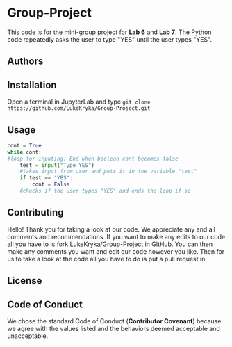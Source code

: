 # Group-Project
This code is for the mini-group project for **Lab 6** and **Lab 7**. The Python code repeatedly asks the user to type "YES" until the user types "YES".
## Authors

## Installation
Open a terminal in JupyterLab and type
`git clone https://github.com/LukeKryka/Group-Project.git`
## Usage
```Python
cont = True
while cont: 
#loop for inputing. End when boolean cont becomes false
    test = input("Type YES")
    #takes input from user and puts it in the variable "test"
    if test == "YES":
        cont = False
   	#checks if the user types "YES" and ends the loop if so
```
## Contributing
Hello! Thank you for taking a look at our code. We appreciate any and all comments and recommendations. If you want to make any edits to our code all you have to is fork LukeKryka/Group-Project in GitHub. You can then make any comments you want and edit our code however you like. Then for us to take a look at the code all you have to do is put a pull request in. 
## License

## Code of Conduct
We chose the standard Code of Conduct (**Contributor Covenant**) because we agree with the values listed and the behaviors deemed acceptable and unacceptable.
